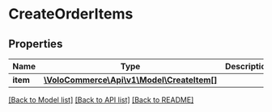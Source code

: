 # CreateOrderItems

## Properties
Name | Type | Description | Notes
------------ | ------------- | ------------- | -------------
**item** | [**\VoloCommerce\Api\v1\Model\CreateItem[]**](CreateItem.md) |  | [optional] 

[[Back to Model list]](../README.md#documentation-for-models) [[Back to API list]](../README.md#documentation-for-api-endpoints) [[Back to README]](../README.md)


